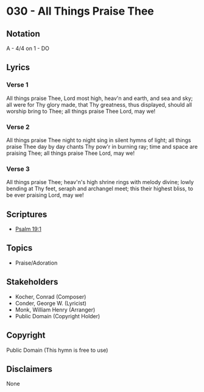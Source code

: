 # 030 - All Things Praise Thee

## Notation

A - 4/4 on 1 - DO

## Lyrics

### Verse 1

All things praise Thee, Lord most high, heav'n and earth, and sea and sky; all were for Thy glory made, that Thy greatness, thus displayed, should all worship bring to Thee; all things praise Thee Lord, may we!

### Verse 2

All things praise Thee night to night sing in silent hymns of light; all things praise Thee day by day chants Thy pow'r in burning ray; time and space are praising Thee; all things praise Thee Lord, may we!

### Verse 3

All things praise Thee; heav'n's high shrine rings with melody divine; lowly bending at Thy feet, seraph and archangel meet; this their highest bliss, to be ever praising Lord, may we!


## Scriptures

- [Psalm 19:1](https://www.biblegateway.com/passage/?search=Psalm%2019%3A1)

## Topics

- Praise/Adoration

## Stakeholders

- Kocher, Conrad (Composer)
- Conder, George W. (Lyricist)
- Monk, William Henry (Arranger)
- Public Domain (Copyright Holder)

## Copyright

Public Domain
(This hymn is free to use)

## Disclaimers

None

